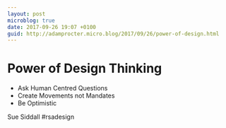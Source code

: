 ```yaml
---
layout: post
microblog: true
date: 2017-09-26 19:07 +0100
guid: http://adamprocter.micro.blog/2017/09/26/power-of-design.html
---
```

# Power of Design Thinking

- Ask Human Centred Questions
- Create Movements not Mandates
- Be Optimistic 

Sue Siddall #rsadesign
